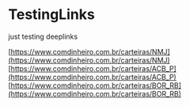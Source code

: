 # TestingLinks
just testing deeplinks

[https://www.comdinheiro.com.br/carteiras/NMJ](https://www.comdinheiro.com.br/carteiras/NMJ)
[https://www.comdinheiro.com.br/carteiras/ACB_P](https://www.comdinheiro.com.br/carteiras/ACB_P)
[https://www.comdinheiro.com.br/carteiras/BOR_RB](https://www.comdinheiro.com.br/carteiras/BOR_RB)
